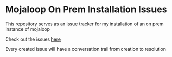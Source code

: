 # Mojaloop On Prem Installation Issues 

This repository serves as an issue tracker for my installation of an on prem instance of mojaloop

Check out the issues [here](https://github.com/elijah0kello/ml-issues/issues)

Every created issue will have a conversation trail from creation to resolution
